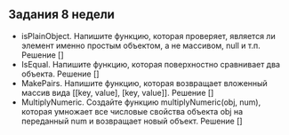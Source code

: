 Задания 8 недели
---
+ isPlainObject. Напишите функцию, которая проверяет, является ли элемент именно простым объектом, а не массивом, null и т.п.
Решение []
+ IsEqual. Напишите функцию, которая поверхностно сравнивает два объекта.
Решение []
+ MakePairs. Напишите функцию, которая возвращает вложенный массив вида [[key, value], [key, value]].
Решение []
+ MultiplyNumeric. Создайте функцию multiplyNumeric(obj, num), которая умножает все числовые свойства объекта obj на переданный num и возвращает новый объект.
Решение []
